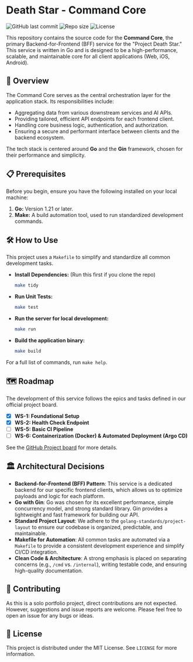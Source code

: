# Death Star - Command Core

![GitHub last commit](https://img.shields.io/github/last-commit/simaopgt/death-star-command-core?style=for-the-badge)
![Repo size](https://img.shields.io/github/repo-size/simaopgt/death-star-command-core?style=for-the-badge)
![License](https://img.shields.io/github/license/simaopgt/death-star-command-core?style=for-the-badge)

This repository contains the source code for the **Command Core**, the primary Backend-for-Frontend (BFF) service for the "Project Death Star." This service is written in Go and is designed to be a high-performance, scalable, and maintainable core for all client applications (Web, iOS, Android).

## 🚀 Overview

The Command Core serves as the central orchestration layer for the application stack. Its responsibilities include:
* Aggregating data from various downstream services and AI APIs.
* Providing tailored, efficient API endpoints for each frontend client.
* Handling core business logic, authentication, and authorization.
* Ensuring a secure and performant interface between clients and the backend ecosystem.

The tech stack is centered around **Go** and the **Gin** framework, chosen for their performance and simplicity.

## 📋 Prerequisites

Before you begin, ensure you have the following installed on your local machine:

1.  **Go:** Version 1.21 or later.
2.  **Make:** A build automation tool, used to run standardized development commands.

## 🛠️ How to Use

This project uses a `Makefile` to simplify and standardize all common development tasks.

* **Install Dependencies:** (Run this first if you clone the repo)
    ```bash
    make tidy
    ```
* **Run Unit Tests:**
    ```bash
    make test
    ```
* **Run the server for local development:**
    ```bash
    make run
    ```
* **Build the application binary:**
    ```bash
    make build
    ```

For a full list of commands, run `make help`.

## 🗺️ Roadmap

The development of this service follows the epics and tasks defined in our official project board.

* [X] **WS-1: Foundational Setup**
* [X] **WS-2: Health Check Endpoint**
* [ ] **WS-5: Basic CI Pipeline**
* [ ] **WS-6: Containerization (Docker) & Automated Deployment (Argo CD)**

See the [GitHub Project board](https://github.com/users/simaopgt/projects/3) for more details.

## 🏛️ Architectural Decisions

* **Backend-for-Frontend (BFF) Pattern**: This service is a dedicated backend for our specific frontend clients, which allows us to optimize payloads and logic for each platform.
* **Go with Gin**: Go was chosen for its excellent performance, simple concurrency model, and strong standard library. Gin provides a lightweight and fast framework for building our API.
* **Standard Project Layout**: We adhere to the `golang-standards/project-layout` to ensure our codebase is organized, predictable, and maintainable.
* **Makefile for Automation**: All common tasks are automated via a `Makefile` to provide a consistent development experience and simplify CI/CD integration.
* **Clean Code & Architecture**: A strong emphasis is placed on separating concerns (e.g., `/cmd` vs. `/internal`), writing testable code, and ensuring high-quality documentation.

## 🤝 Contributing

As this is a solo portfolio project, direct contributions are not expected. However, suggestions and issue reports are welcome. Please feel free to open an issue for any bugs or ideas.

## 📄 License

This project is distributed under the MIT License. See `LICENSE` for more information.
